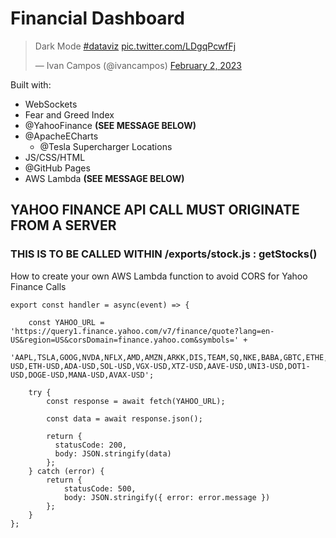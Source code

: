 # Financial Dashboard

<blockquote class="twitter-tweet"><p lang="de" dir="ltr">Dark Mode <a href="https://twitter.com/hashtag/dataviz?src=hash&amp;ref_src=twsrc%5Etfw">#dataviz</a> <a href="https://t.co/LDgqPcwfFj">pic.twitter.com/LDgqPcwfFj</a></p>&mdash; Ivan Campos (@ivancampos) <a href="https://twitter.com/ivancampos/status/1620946560577323008?ref_src=twsrc%5Etfw">February 2, 2023</a></blockquote> <script async src="https://platform.twitter.com/widgets.js" charset="utf-8"></script>

Built with:
* WebSockets
* Fear and Greed Index
* @YahooFinance **(SEE MESSAGE BELOW)**
* @ApacheECharts
  * @Tesla Supercharger Locations
* JS/CSS/HTML 
* @GitHub Pages
* AWS Lambda **(SEE MESSAGE BELOW)** 

## YAHOO FINANCE API CALL MUST ORIGINATE FROM A SERVER

### THIS IS TO BE CALLED WITHIN /exports/stock.js : getStocks()
How to create your own AWS Lambda function to avoid CORS for Yahoo Finance Calls
```
export const handler = async(event) => {

    const YAHOO_URL = 'https://query1.finance.yahoo.com/v7/finance/quote?lang=en-US&region=US&corsDomain=finance.yahoo.com&symbols=' + 
    'AAPL,TSLA,GOOG,NVDA,NFLX,AMD,AMZN,ARKK,DIS,TEAM,SQ,NKE,BABA,GBTC,ETHE,MSFT,PYPL,BTC-USD,ETH-USD,ADA-USD,SOL-USD,VGX-USD,XTZ-USD,AAVE-USD,UNI3-USD,DOT1-USD,DOGE-USD,MANA-USD,AVAX-USD';
    
    try {
        const response = await fetch(YAHOO_URL);
    
        const data = await response.json();
    
        return {
          statusCode: 200,
          body: JSON.stringify(data)
        };
    } catch (error) {
        return {
            statusCode: 500,
            body: JSON.stringify({ error: error.message })
        };
    }
};
```

